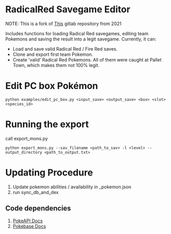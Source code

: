 
# RadicalRed Savegame Editor

NOTE: This is a fork of [This](https://gitlab.com/old22/radicalred-savegame-editor) gitlab repository from 2021

Includes functions for loading Radical Red
savegames, editing team Pokemons and saving
the result into a legit savegame. Currently, it can:

* Load and save valid Radical Red / Fire Red saves.
* Clone and export first team Pokemon.
* Create 'valid' Radical Red Pokemons. All of them
  were caught at Pallet Town, which makes them not
  100% legit.
# Edit PC box Pokémon
```
python examples/edit_pc_box.py <input_save> <output_save> <box> <slot> <species_id>
```
# Running the export
call export_mons.py
```
python export_mons.py --sav_filename <path_to_sav> -l <level> --output_directory <path_to_output.txt> 
```
# Updating Procedure

1. Update pokemon abilities / availability in _pokemon.json
2. run sync_db_and_dex

## Code dependencies

1. [PokeAPI Docs](https://pokeapi.co/docs/v2)
2. [Pokebase Docs](https://github.com/PokeAPI/pokebase)
